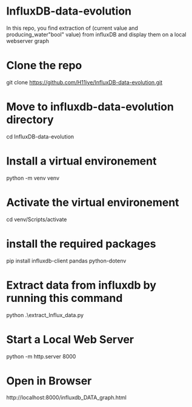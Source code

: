# InfluxDB-data-evolution
In this repo, you find extraction of (current value and producing_water"bool" value) from influxDB and display them on a local webserver graph

# Clone the repo 

  git clone https://github.com/H11iye/InfluxDB-data-evolution.git
# Move to influxdb-data-evolution directory

  cd InfluxDB-data-evolution

# Install a virtual environement 

  python -m venv venv
  
# Activate the virtual environement
  cd venv/Scripts/activate

# install the required packages 
  pip install influxdb-client pandas python-dotenv

# Extract data from influxdb by running this command 

  python .\extract_Influx_data.py

# Start a Local Web Server

  python -m http.server 8000

# Open in Browser

  http://localhost:8000/influxdb_DATA_graph.html
  
